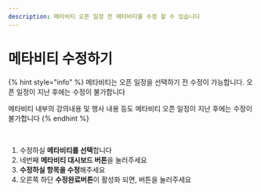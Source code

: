 ```yaml
---
description: 메타비티 오픈 일정 전 메타비티를 수정 할 수 있습니다
---
```


# 메타비티 수정하기

{% hint style="info" %}
메타비티는 오픈 일정을 선택하기 전 수정이 가능합니다. 오픈 일정이 지난 후에는 수정이 불가합니다

메타비티 내부의 강의내용 및 행사 내용 등도 메타비티 오픈 일정이 지난 후에는 수정이 불가합니다
{% endhint %}

<figure><img src="../../../.gitbook/assets/스크린샷 2023-11-23 오후 1.16.29.png" alt=""><figcaption></figcaption></figure>

1. 수정하실 **메타비티를 선택**합니다&#x20;
2. 네번째 **메타비티 대시보드 버튼**을 눌러주세요
3. **수정하실 항목을 수정**해주세요
4. 오른쪽 하단 **수정완료버튼**이 활성화 되면, 버튼을 눌러주세요&#x20;




